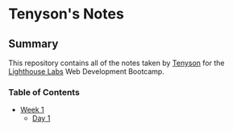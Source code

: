 # Tenyson's Notes
## Summary
This repository contains all of the notes taken by [Tenyson](https://github.com/k1tumfox) for the [Lighthouse Labs](https://www.lighthouselabs.ca/) Web Development Bootcamp.

### Table of Contents
* [Week 1](/Week_1)
  * [Day 1](/Week_1/Day_1)
